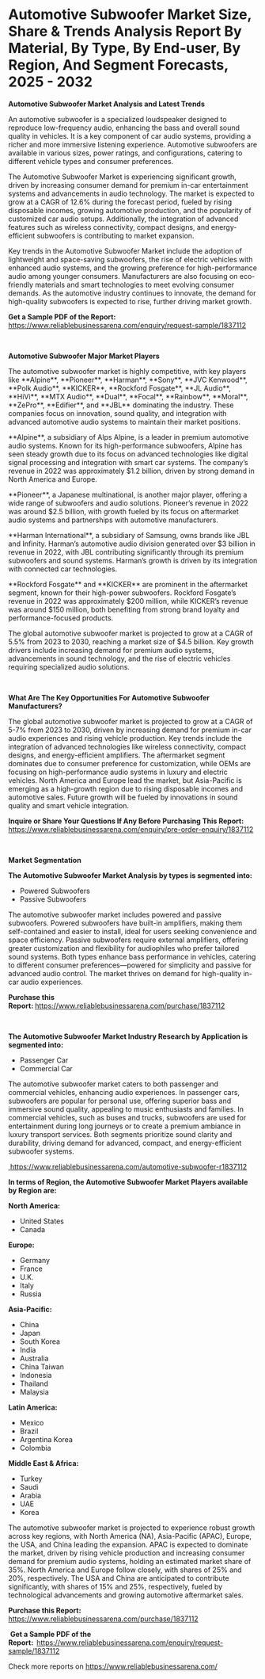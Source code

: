 <p><h1>Automotive Subwoofer Market Size, Share & Trends Analysis Report By Material, By Type, By End-user, By Region, And Segment Forecasts, 2025 - 2032</h1></p><p><strong>Automotive Subwoofer Market Analysis and Latest Trends</strong></p>
<p><p>An automotive subwoofer is a specialized loudspeaker designed to reproduce low-frequency audio, enhancing the bass and overall sound quality in vehicles. It is a key component of car audio systems, providing a richer and more immersive listening experience. Automotive subwoofers are available in various sizes, power ratings, and configurations, catering to different vehicle types and consumer preferences.</p><p>The Automotive Subwoofer Market is experiencing significant growth, driven by increasing consumer demand for premium in-car entertainment systems and advancements in audio technology. The market is expected to grow at a CAGR of 12.6% during the forecast period, fueled by rising disposable incomes, growing automotive production, and the popularity of customized car audio setups. Additionally, the integration of advanced features such as wireless connectivity, compact designs, and energy-efficient subwoofers is contributing to market expansion.</p><p>Key trends in the Automotive Subwoofer Market include the adoption of lightweight and space-saving subwoofers, the rise of electric vehicles with enhanced audio systems, and the growing preference for high-performance audio among younger consumers. Manufacturers are also focusing on eco-friendly materials and smart technologies to meet evolving consumer demands. As the automotive industry continues to innovate, the demand for high-quality subwoofers is expected to rise, further driving market growth.</p></p>
<p><strong>Get a Sample PDF of the Report:&nbsp;</strong> <a href="https://www.reliablebusinessarena.com/enquiry/request-sample/1837112?utm_campaign=2003&utm_medium=2&utm_source=Github&utm_content=ia&utm_term=22012025&utm_id=automotive-subwoofer">https://www.reliablebusinessarena.com/enquiry/request-sample/1837112</a></p>
<p>&nbsp;</p>
<p><strong>Automotive Subwoofer Major Market Players</strong></p>
<p><p>The automotive subwoofer market is highly competitive, with key players like **Alpine**, **Pioneer**, **Harman**, **Sony**, **JVC Kenwood**, **Polk Audio**, **KICKER**, **Rockford Fosgate**, **JL Audio**, **HiVi**, **MTX Audio**, **Dual**, **Focal**, **Rainbow**, **Moral**, **ZePro**, **Edifier**, and **JBL** dominating the industry. These companies focus on innovation, sound quality, and integration with advanced automotive audio systems to maintain their market positions.</p><p>**Alpine**, a subsidiary of Alps Alpine, is a leader in premium automotive audio systems. Known for its high-performance subwoofers, Alpine has seen steady growth due to its focus on advanced technologies like digital signal processing and integration with smart car systems. The company’s revenue in 2022 was approximately $1.2 billion, driven by strong demand in North America and Europe.</p><p>**Pioneer**, a Japanese multinational, is another major player, offering a wide range of subwoofers and audio solutions. Pioneer’s revenue in 2022 was around $2.5 billion, with growth fueled by its focus on aftermarket audio systems and partnerships with automotive manufacturers.</p><p>**Harman International**, a subsidiary of Samsung, owns brands like JBL and Infinity. Harman’s automotive audio division generated over $3 billion in revenue in 2022, with JBL contributing significantly through its premium subwoofers and sound systems. Harman’s growth is driven by its integration with connected car technologies.</p><p>**Rockford Fosgate** and **KICKER** are prominent in the aftermarket segment, known for their high-power subwoofers. Rockford Fosgate’s revenue in 2022 was approximately $200 million, while KICKER’s revenue was around $150 million, both benefiting from strong brand loyalty and performance-focused products.</p><p>The global automotive subwoofer market is projected to grow at a CAGR of 5.5% from 2023 to 2030, reaching a market size of $4.5 billion. Key growth drivers include increasing demand for premium audio systems, advancements in sound technology, and the rise of electric vehicles requiring specialized audio solutions.</p></p>
<p>&nbsp;</p>
<p><strong>What Are The Key Opportunities For Automotive Subwoofer Manufacturers?</strong></p>
<p><p>The global automotive subwoofer market is projected to grow at a CAGR of 5-7% from 2023 to 2030, driven by increasing demand for premium in-car audio experiences and rising vehicle production. Key trends include the integration of advanced technologies like wireless connectivity, compact designs, and energy-efficient amplifiers. The aftermarket segment dominates due to consumer preference for customization, while OEMs are focusing on high-performance audio systems in luxury and electric vehicles. North America and Europe lead the market, but Asia-Pacific is emerging as a high-growth region due to rising disposable incomes and automotive sales. Future growth will be fueled by innovations in sound quality and smart vehicle integration.</p></p>
<p><strong>Inquire or Share Your Questions If Any Before Purchasing This Report:</strong> <a href="https://www.reliablebusinessarena.com/enquiry/pre-order-enquiry/1837112?utm_campaign=2003&utm_medium=2&utm_source=Github&utm_content=ia&utm_term=22012025&utm_id=automotive-subwoofer">https://www.reliablebusinessarena.com/enquiry/pre-order-enquiry/1837112</a></p>
<p>&nbsp;</p>
<p><strong>Market Segmentation</strong></p>
<p><strong>The Automotive Subwoofer Market Analysis by types is segmented into:</strong></p>
<p><ul><li>Powered Subwoofers</li><li>Passive Subwoofers</li></ul></p>
<p><p>The automotive subwoofer market includes powered and passive subwoofers. Powered subwoofers have built-in amplifiers, making them self-contained and easier to install, ideal for users seeking convenience and space efficiency. Passive subwoofers require external amplifiers, offering greater customization and flexibility for audiophiles who prefer tailored sound systems. Both types enhance bass performance in vehicles, catering to different consumer preferences—powered for simplicity and passive for advanced audio control. The market thrives on demand for high-quality in-car audio experiences.</p></p>
<p><strong>Purchase this Report:&nbsp;</strong><a href="https://www.reliablebusinessarena.com/purchase/1837112?utm_campaign=2003&utm_medium=2&utm_source=Github&utm_content=ia&utm_term=22012025&utm_id=automotive-subwoofer">https://www.reliablebusinessarena.com/purchase/1837112</a></p>
<p>&nbsp;</p>
<p><strong>The Automotive Subwoofer Market Industry Research by Application is segmented into:</strong></p>
<p><ul><li>Passenger Car</li><li>Commercial Car</li></ul></p>
<p><p>The automotive subwoofer market caters to both passenger and commercial vehicles, enhancing audio experiences. In passenger cars, subwoofers are popular for personal use, offering superior bass and immersive sound quality, appealing to music enthusiasts and families. In commercial vehicles, such as buses and trucks, subwoofers are used for entertainment during long journeys or to create a premium ambiance in luxury transport services. Both segments prioritize sound clarity and durability, driving demand for advanced, compact, and energy-efficient subwoofer systems.</p></p>
<p><a href="https://www.reliablebusinessarena.com/automotive-subwoofer-r1837112?utm_campaign=2003&utm_medium=2&utm_source=Github&utm_content=ia&utm_term=22012025&utm_id=automotive-subwoofer">&nbsp;https://www.reliablebusinessarena.com/automotive-subwoofer-r1837112</a></p>
<p><strong>In terms of Region, the Automotive Subwoofer Market Players available by Region are:</strong></p>
<p>
    <p> <strong> North America: </strong>
        <ul>
            <li>United States</li>
            <li>Canada</li>
        </ul>
        </p> 
    <p> <strong> Europe: </strong>
        <ul>
            <li>Germany</li>
            <li>France</li>
            <li>U.K.</li>
            <li>Italy</li>
            <li>Russia</li>
        </ul>
        </p> 
    <p> <strong> Asia-Pacific: </strong>
        <ul>
            <li>China</li>
            <li>Japan</li>
            <li>South Korea</li>
            <li>India</li>
            <li>Australia</li>
            <li>China Taiwan</li>
            <li>Indonesia</li>
            <li>Thailand</li>
            <li>Malaysia</li>
        </ul>
        </p> 
    <p> <strong> Latin America: </strong>
        <ul>
            <li>Mexico</li>
            <li>Brazil</li>
            <li>Argentina Korea</li>
            <li>Colombia</li>
        </ul>
        </p> 
    <p> <strong> Middle East & Africa: </strong>
        <ul>
            <li>Turkey</li>
            <li>Saudi</li>
            <li>Arabia</li>
            <li>UAE</li>
            <li>Korea</li>
        </ul>
    </p>
    </p>
<p><p>The automotive subwoofer market is projected to experience robust growth across key regions, with North America (NA), Asia-Pacific (APAC), Europe, the USA, and China leading the expansion. APAC is expected to dominate the market, driven by rising vehicle production and increasing consumer demand for premium audio systems, holding an estimated market share of 35%. North America and Europe follow closely, with shares of 25% and 20%, respectively. The USA and China are anticipated to contribute significantly, with shares of 15% and 25%, respectively, fueled by technological advancements and growing automotive aftermarket sales.</p></p>
<p><strong>Purchase this Report: </strong><a href="https://www.reliablebusinessarena.com/purchase/1837112?utm_campaign=2003&utm_medium=2&utm_source=Github&utm_content=ia&utm_term=22012025&utm_id=automotive-subwoofer">https://www.reliablebusinessarena.com/purchase/1837112</a></p>
<p>&nbsp;<strong>Get a Sample PDF of the Report:&nbsp;&nbsp;</strong><a href="https://www.reliablebusinessarena.com/enquiry/request-sample/1837112?utm_campaign=2003&utm_medium=2&utm_source=Github&utm_content=ia&utm_term=22012025&utm_id=automotive-subwoofer">https://www.reliablebusinessarena.com/enquiry/request-sample/1837112</a></p>
<p><strong></strong></p>
<p>Check more reports on <a href="https://www.reliablebusinessarena.com/?utm_campaign=2003&utm_medium=2&utm_source=Github&utm_content=ia&utm_term=22012025&utm_id=automotive-subwoofer">https://www.reliablebusinessarena.com/</a></p>